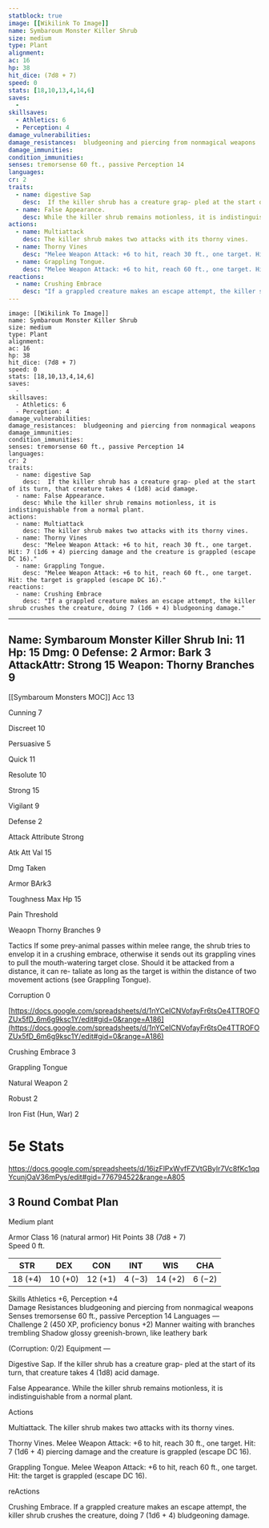 ```yaml
---
statblock: true
image: [[Wikilink To Image]]
name: Symbaroum Monster Killer Shrub
size: medium
type: Plant
alignment: 
ac: 16
hp: 38
hit_dice: (7d8 + 7)
speed: 0
stats: [18,10,13,4,14,6]
saves:
  -
skillsaves:
  - Athletics: 6
  - Perception: 4
damage_vulnerabilities: 
damage_resistances:  bludgeoning and piercing from nonmagical weapons
damage_immunities: 
condition_immunities: 
senses: tremorsense 60 ft., passive Perception 14
languages: 
cr: 2
traits:
  - name: digestive Sap
    desc:  If the killer shrub has a creature grap- pled at the start of its turn, that creature takes 4 (1d8) acid damage.
  - name: False Appearance.
    desc: While the killer shrub remains motionless, it is indistinguishable from a normal plant.
actions: 
  - name: Multiattack
    desc: The killer shrub makes two attacks with its thorny vines.
  - name: Thorny Vines
    desc: "Melee Weapon Attack: +6 to hit, reach 30 ft., one target. Hit: 7 (1d6 + 4) piercing damage and the creature is grappled (escape DC 16)."
  - name: Grappling Tongue. 
    desc: "Melee Weapon Attack: +6 to hit, reach 60 ft., one target. Hit: the target is grappled (escape DC 16)."
reactions:
  - name: Crushing Embrace
    desc: "If a grappled creature makes an escape attempt, the killer shrub crushes the creature, doing 7 (1d6 + 4) bludgeoning damage."
---
```

```statblock
image: [[Wikilink To Image]]
name: Symbaroum Monster Killer Shrub
size: medium
type: Plant
alignment: 
ac: 16
hp: 38
hit_dice: (7d8 + 7)
speed: 0
stats: [18,10,13,4,14,6]
saves:
  -
skillsaves:
  - Athletics: 6
  - Perception: 4
damage_vulnerabilities: 
damage_resistances:  bludgeoning and piercing from nonmagical weapons
damage_immunities: 
condition_immunities: 
senses: tremorsense 60 ft., passive Perception 14
languages: 
cr: 2
traits:
  - name: digestive Sap
    desc:  If the killer shrub has a creature grap- pled at the start of its turn, that creature takes 4 (1d8) acid damage.
  - name: False Appearance.
    desc: While the killer shrub remains motionless, it is indistinguishable from a normal plant.
actions: 
  - name: Multiattack
    desc: The killer shrub makes two attacks with its thorny vines.
  - name: Thorny Vines
    desc: "Melee Weapon Attack: +6 to hit, reach 30 ft., one target. Hit: 7 (1d6 + 4) piercing damage and the creature is grappled (escape DC 16)."
  - name: Grappling Tongue. 
    desc: "Melee Weapon Attack: +6 to hit, reach 60 ft., one target. Hit: the target is grappled (escape DC 16)."
reactions:
  - name: Crushing Embrace
    desc: "If a grappled creature makes an escape attempt, the killer shrub crushes the creature, doing 7 (1d6 + 4) bludgeoning damage."
```
---
Name: Symbaroum Monster Killer Shrub
Ini: 11
Hp: 15
Dmg: 0
Defense: 2
Armor: Bark 3
AttackAttr: Strong 15
Weapon: Thorny Branches 9
---

[[Symbaroum Monsters MOC]]
Acc 13

Cunning 7

Discreet 10

Persuasive 5

Quick 11

Resolute 10

Strong 15

Vigilant 9

Defense 2

Attack Attribute Strong

Atk Att Val 15

Dmg Taken

Armor BArk3

Toughness Max Hp 15

Pain Threshold

Weaopn Thorny Branches 9

Tactics If some prey-animal passes within melee range, the shrub tries to envelop it in a crushing embrace, otherwise it sends out its grappling vines to pull the mouth-watering target close. Should it be attacked from a distance, it can re- taliate as long as the target is within the distance of two movement actions (see Grappling Tongue).

Corruption 0

[https://docs.google.com/spreadsheets/d/1nYCeICNVofayFr6tsOe4TTROFOZUx5fD_6m6g9ksc1Y/edit#gid=0&range=A186](https://docs.google.com/spreadsheets/d/1nYCeICNVofayFr6tsOe4TTROFOZUx5fD_6m6g9ksc1Y/edit#gid=0&range=A186)

Crushing Embrace 3

Grappling Tongue

Natural Weapon 2

Robust 2

Iron Fist (Hun, War) 2


# 5e Stats 
https://docs.google.com/spreadsheets/d/16jzFlPxWvfFZVtGBylr7Vc8fKc1qqYcunjOaV36mPys/edit#gid=776794522&range=A805
## 3 Round Combat Plan
 

Medium plant

 

Armor Class 16 (natural armor)
Hit Points 38 (7d8 + 7)  
Speed 0 ft.

 

| STR     | DEX     | CON     | INT    | WIS     | CHA    |
| ------- | ------- | ------- | ------ | ------- | ------ |
| 18 (+4) | 10 (+0) | 12 (+1) | 4 (−3) | 14 (+2) | 6 (−2) |


 

Skills Athletics +6, Perception +4  
Damage Resistances bludgeoning and piercing from nonmagical weapons  
Senses tremorsense 60 ft., passive Perception 14 
Languages —  
Challenge 2 (450 XP, proficiency bonus +2)
Manner waiting with branches trembling Shadow glossy greenish-brown, like leathery bark

(Corruption: 0/2) 
Equipment —


Digestive Sap. If the killer shrub has a creature grap- pled at the start of its turn, that creature takes 4 (1d8) acid damage.

False Appearance. While the killer shrub remains motionless, it is indistinguishable from a normal plant.

Actions

Multiattack. The killer shrub makes two attacks with its thorny vines.

Thorny Vines. Melee Weapon Attack: +6 to hit, reach 30 ft., one target. Hit: 7 (1d6 + 4) piercing damage and the creature is grappled (escape DC 16).

Grappling Tongue. Melee Weapon Attack: +6 to hit, reach 60 ft., one target. Hit: the target is grappled (escape DC 16).

reActions

Crushing Embrace. If a grappled creature makes  an escape attempt, the killer shrub crushes the creature, doing 7 (1d6 + 4) bludgeoning damage.


